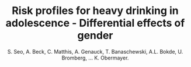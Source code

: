 ---
author: S. Seo, A. Beck, C. Matthis, A. Genauck, T. Banaschewski, A.L. Bokde, U. Bromberg, ... K. Obermayer.
title: Risk profiles for heavy drinking in adolescence - Differential effects of gender
journal: Addiction Biology
year: 2018
type: article
doi: 10.1111/adb.12636
---